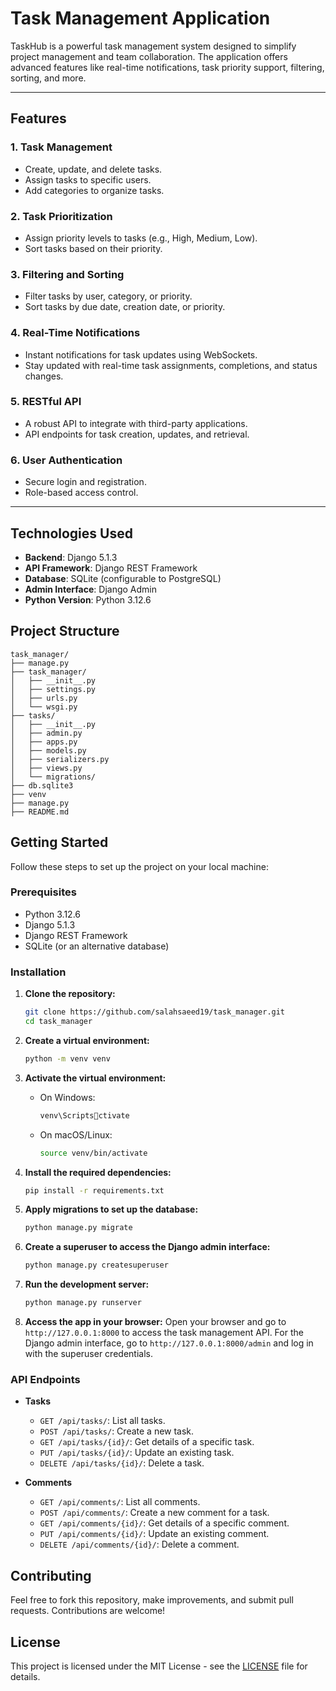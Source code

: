 
# Task Management Application

TaskHub is a powerful task management system designed to simplify project management and team collaboration. The application offers advanced features like real-time notifications, task priority support, filtering, sorting, and more.

---

## Features

### 1. **Task Management**
- Create, update, and delete tasks.
- Assign tasks to specific users.
- Add categories to organize tasks.

### 2. **Task Prioritization**
- Assign priority levels to tasks (e.g., High, Medium, Low).
- Sort tasks based on their priority.

### 3. **Filtering and Sorting**
- Filter tasks by user, category, or priority.
- Sort tasks by due date, creation date, or priority.

### 4. **Real-Time Notifications**
- Instant notifications for task updates using WebSockets.
- Stay updated with real-time task assignments, completions, and status changes.

### 5. **RESTful API**
- A robust API to integrate with third-party applications.
- API endpoints for task creation, updates, and retrieval.

### 6. **User Authentication**
- Secure login and registration.
- Role-based access control.

---

## Technologies Used

- **Backend**: Django 5.1.3
- **API Framework**: Django REST Framework
- **Database**: SQLite (configurable to PostgreSQL)
- **Admin Interface**: Django Admin
- **Python Version**: Python 3.12.6

## Project Structure

```
task_manager/
├── manage.py
├── task_manager/
│   ├── __init__.py
│   ├── settings.py
│   ├── urls.py
│   └── wsgi.py
├── tasks/
│   ├── __init__.py
│   ├── admin.py
│   ├── apps.py
│   ├── models.py
│   ├── serializers.py
│   ├── views.py
│   └── migrations/
├── db.sqlite3
├── venv
├── manage.py
├── README.md
```

## Getting Started

Follow these steps to set up the project on your local machine:

### Prerequisites

- Python 3.12.6
- Django 5.1.3
- Django REST Framework
- SQLite (or an alternative database)

### Installation

1. **Clone the repository:**
   ```bash
   git clone https://github.com/salahsaeed19/task_manager.git
   cd task_manager
   ```

2. **Create a virtual environment:**
   ```bash
   python -m venv venv
   ```

3. **Activate the virtual environment:**
   - On Windows:
     ```bash
     venv\Scriptsctivate
     ```
   - On macOS/Linux:
     ```bash
     source venv/bin/activate
     ```

4. **Install the required dependencies:**
   ```bash
   pip install -r requirements.txt
   ```

5. **Apply migrations to set up the database:**
   ```bash
   python manage.py migrate
   ```

6. **Create a superuser to access the Django admin interface:**
   ```bash
   python manage.py createsuperuser
   ```

7. **Run the development server:**
   ```bash
   python manage.py runserver
   ```

8. **Access the app in your browser:**
   Open your browser and go to `http://127.0.0.1:8000` to access the task management API. For the Django admin interface, go to `http://127.0.0.1:8000/admin` and log in with the superuser credentials.

### API Endpoints

- **Tasks**
  - `GET /api/tasks/`: List all tasks.
  - `POST /api/tasks/`: Create a new task.
  - `GET /api/tasks/{id}/`: Get details of a specific task.
  - `PUT /api/tasks/{id}/`: Update an existing task.
  - `DELETE /api/tasks/{id}/`: Delete a task.


- **Comments**
  - `GET /api/comments/`: List all comments.
  - `POST /api/comments/`: Create a new comment for a task.
  - `GET /api/comments/{id}/`: Get details of a specific comment.
  - `PUT /api/comments/{id}/`: Update an existing comment.
  - `DELETE /api/comments/{id}/`: Delete a comment.

## Contributing

Feel free to fork this repository, make improvements, and submit pull requests. Contributions are welcome!

## License

This project is licensed under the MIT License - see the [LICENSE](https://github.com/salahsaeed19/task-manager?tab=MIT-1-ov-file) file for details.
